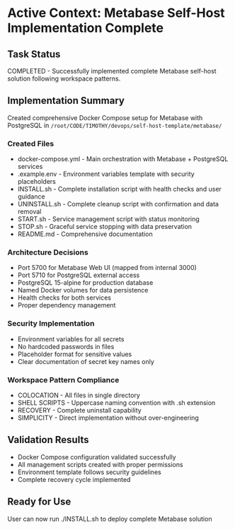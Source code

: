 # Active Context: Metabase Self-Host Implementation Complete

## Task Status
COMPLETED - Successfully implemented complete Metabase self-host solution following workspace patterns.

## Implementation Summary
Created comprehensive Docker Compose setup for Metabase with PostgreSQL in `/root/CODE/TIMOTHY/devops/self-host-template/metabase/`

### Created Files
- docker-compose.yml - Main orchestration with Metabase + PostgreSQL services
- .example.env - Environment variables template with security placeholders
- INSTALL.sh - Complete installation script with health checks and user guidance
- UNINSTALL.sh - Complete cleanup script with confirmation and data removal
- START.sh - Service management script with status monitoring
- STOP.sh - Graceful service stopping with data preservation
- README.md - Comprehensive documentation

### Architecture Decisions
- Port 5700 for Metabase Web UI (mapped from internal 3000)
- Port 5710 for PostgreSQL external access
- PostgreSQL 15-alpine for production database
- Named Docker volumes for data persistence
- Health checks for both services
- Proper dependency management

### Security Implementation
- Environment variables for all secrets
- No hardcoded passwords in files
- Placeholder format for sensitive values
- Clear documentation of secret key names only

### Workspace Pattern Compliance
- COLOCATION - All files in single directory
- SHELL SCRIPTS - Uppercase naming convention with .sh extension
- RECOVERY - Complete uninstall capability
- SIMPLICITY - Direct implementation without over-engineering

## Validation Results
- Docker Compose configuration validated successfully
- All management scripts created with proper permissions
- Environment template follows security guidelines
- Complete recovery cycle implemented

## Ready for Use
User can now run ./INSTALL.sh to deploy complete Metabase solution